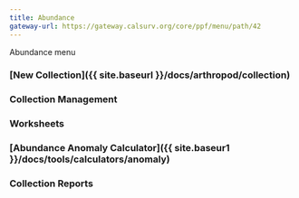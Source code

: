 ```yaml
---
title: Abundance
gateway-url: https://gateway.calsurv.org/core/ppf/menu/path/42
---
```

Abundance menu

### [New Collection]({{ site.baseurl }}/docs/arthropod/collection)

### Collection Management

### Worksheets

### [Abundance Anomaly Calculator]({{ site.baseur1 }}/docs/tools/calculators/anomaly)

### Collection Reports
